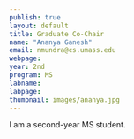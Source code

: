 ```yaml
---
publish: true
layout: default
title: Graduate Co-Chair
name: "Ananya Ganesh"
email: nmundra@cs.umass.edu 
webpage: 
year: 2nd
program: MS
labname: 
labpage: 
thumbnail: images/ananya.jpg
---
```

I am a second-year MS student.
